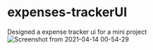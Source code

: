 # expenses-trackerUI
Designed a expense tracker ui for a mini project
![Screenshot from 2021-04-14 00-54-29](https://user-images.githubusercontent.com/36868807/114639300-fc8fcf80-9cbc-11eb-85a8-e5010042437d.png)
